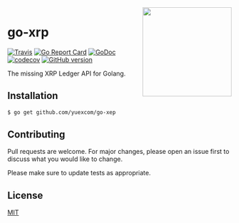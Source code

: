<img align="right" width="200" src="https://s2.coinmarketcap.com/static/img/coins/200x200/52.png" />

# go-xrp

[![Travis](https://img.shields.io/travis/yuexcom/go-xrp.svg?style=flat-square)](https://travis-ci.org/yuexcom/go-xrp)
[![Go Report Card](https://goreportcard.com/badge/github.com/yuexcom/go-xrp?style=flat-square)](https://goreportcard.com/report/github.com/yuexcom/go-xrp)
[![GoDoc](https://img.shields.io/badge/godoc-reference-blue.svg?style=flat-square)](http://godoc.org/github.com/yuexcom/go-xrp)
[![codecov](https://codecov.io/gh/yuexcom/go-xrp/branch/master/graph/badge.svg)](https://codecov.io/gh/yuexcom/go-xrp)
[![GitHub version](https://badge.fury.io/gh/yuexcom%2Fgo-xrp.svg)](https://badge.fury.io/gh/yuexcom%2Fgo-xrp)

The missing XRP Ledger API for Golang.

## Installation

```bash
$ go get github.com/yuexcom/go-xep
```

## Contributing
Pull requests are welcome. For major changes, please open an issue first to discuss what you would like to change.

Please make sure to update tests as appropriate.

## License
[MIT](https://choosealicense.com/licenses/mit/)